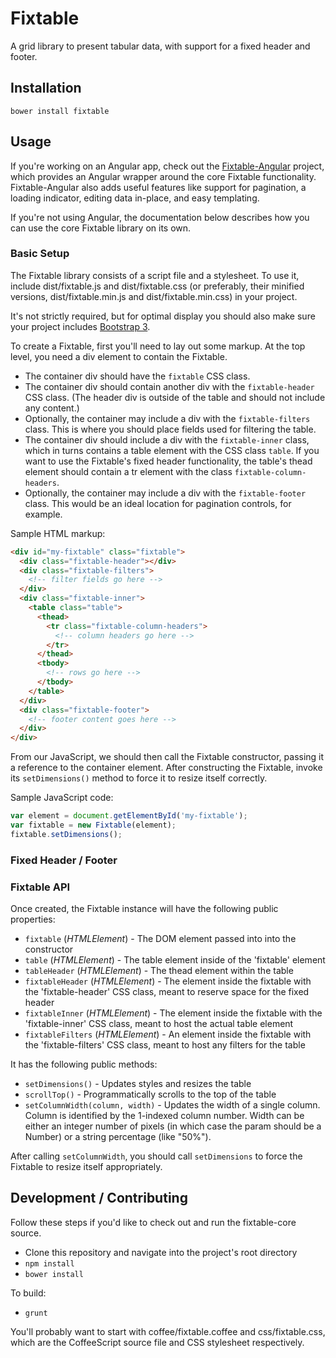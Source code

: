 # Fixtable
A grid library to present tabular data, with support for a fixed header and footer.

## Installation

`bower install fixtable`

## Usage

If you're working on an Angular app, check out the [Fixtable-Angular](https://github.com/MyPureCloud/fixtable-angular) project, which provides an Angular wrapper around the core Fixtable functionality. Fixtable-Angular also adds useful features like support for pagination, a loading indicator, editing data in-place, and easy templating.

If you're not using Angular, the documentation below describes how you can use the core Fixtable library on its own.

### Basic Setup

The Fixtable library consists of a script file and a stylesheet. To use it, include dist/fixtable.js and dist/fixtable.css (or preferably, their minified versions, dist/fixtable.min.js and dist/fixtable.min.css) in your project.

It's not strictly required, but for optimal display you should also make sure your project includes [Bootstrap 3](http://getbootstrap.com/getting-started/).

To create a Fixtable, first you'll need to lay out some markup. At the top level, you need a div element to contain the Fixtable.

- The container div should have the `fixtable` CSS class.
- The container div should contain another div with the `fixtable-header` CSS class. (The header div is outside of the table and should not include any content.)
- Optionally, the container may include a div with the `fixtable-filters` class. This is where you should place fields used for filtering the table.
- The container div should include a div with the `fixtable-inner` class, which in turns contains a table element with the CSS class `table`. If you want to use the Fixtable's fixed header functionality, the table's thead element should contain a tr element with the class `fixtable-column-headers`.
- Optionally, the container may include a div with the `fixtable-footer` class. This would be an ideal location for pagination controls, for example.

Sample HTML markup:
```html
<div id="my-fixtable" class="fixtable">
  <div class="fixtable-header"></div>
  <div class="fixtable-filters">
    <!-- filter fields go here -->
  </div>
  <div class="fixtable-inner">
    <table class="table">
      <thead>
        <tr class="fixtable-column-headers">
          <!-- column headers go here -->
        </tr>
      </thead>
      <tbody>
        <!-- rows go here -->
      </tbody>
    </table>
  </div>
  <div class="fixtable-footer">
    <!-- footer content goes here -->
  </div>
</div>
```

From our JavaScript, we should then call the Fixtable constructor, passing it a reference to the container element. After constructing the Fixtable, invoke its `setDimensions()` method to force it to resize itself correctly.

Sample JavaScript code:
```JavaScript
var element = document.getElementById('my-fixtable');
var fixtable = new Fixtable(element);
fixtable.setDimensions();
```

### Fixed Header / Footer


### Fixtable API

Once created, the Fixtable instance will have the following public properties:
- `fixtable` (*HTMLElement*) - The DOM element passed into into the constructor
- `table` (*HTMLElement*) - The table element inside of the 'fixtable' element
- `tableHeader` (*HTMLElement*) - The thead element within the table
- `fixtableHeader` (*HTMLElement*) - The element inside the fixtable with the 'fixtable-header' CSS class, meant to reserve space for the fixed header
- `fixtableInner` (*HTMLElement*) - The element inside the fixtable with the 'fixtable-inner' CSS class, meant to host the actual table element
- `fixtableFilters` (*HTMLElement*) - An element inside the fixtable with the 'fixtable-filters' CSS class, meant to host any filters for the table

It has the following public methods:
- `setDimensions()` - Updates styles and resizes the table
- `scrollTop()` - Programmatically scrolls to the top of the table
- `setColumnWidth(column, width)` - Updates the width of a single column. Column is identified by the 1-indexed column number. Width can be either an integer number of pixels (in which case the param should be a Number) or a string percentage (like "50%").

After calling `setColumnWidth`, you should call `setDimensions` to force the Fixtable to resize itself appropriately.

## Development / Contributing
Follow these steps if you'd like to check out and run the fixtable-core source.

- Clone this repository and navigate into the project's root directory
- `npm install`
- `bower install`

To build:
- `grunt`

You'll probably want to start with coffee/fixtable.coffee and css/fixtable.css, which are the CoffeeScript source file and CSS stylesheet respectively.
